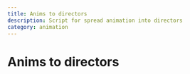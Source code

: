 ```yaml
---
title: Anims to directors
description: Script for spread animation into directors
category: animation
---
```


# Anims to directors
